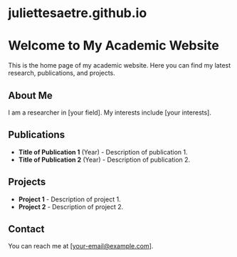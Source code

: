 # juliettesaetre.github.io

# Welcome to My Academic Website

This is the home page of my academic website. Here you can find my latest research, publications, and projects.

## About Me

I am a researcher in [your field]. My interests include [your interests].

## Publications

- **Title of Publication 1** (Year) - Description of publication 1.
- **Title of Publication 2** (Year) - Description of publication 2.

## Projects

- **Project 1** - Description of project 1.
- **Project 2** - Description of project 2.

## Contact

You can reach me at [your-email@example.com].
